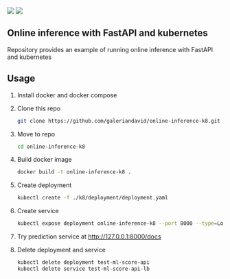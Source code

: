 <div>
    <a href="https://github.com/galeriandavid/online-inference-k8/actions/workflows/test.yaml"><img src="https://github.com/galeriandavid/online-inference-k8/actions/workflows/test.yaml/badge.svg"></a>
    <a href="https://github.com/galeriandavid/online-inference-k8/actions/workflows/pypi.yaml"><img src="https://github.com/galeriandavid/online-inference-k8/actions/workflows/pypi.yaml/badge.svg"></a>
</div>

## Online inference with FastAPI and kubernetes

Repository provides an example of running online inference with FastAPI and kubernetes

## Usage

1. Install docker and docker compose
2. Clone this repo

    ```bash
    git clone https://github.com/galeriandavid/online-inference-k8.git
    ```
3. Move to repo

    ```bash
    cd online-inference-k8
    ```
4. Build docker image

    ```bash
    docker build -t online-inference-k8 .
    ```

5. Create deployment

    ```bash
    kubectl create -f ./k8/deployment/deployment.yaml
    ```

6. Create service

    ```bash
    kubectl expose deployment online-inference-k8 --port 8000 --type=LoadBalancer --name iris-prediction-service
    ```

7. Try prediction service at http://127.0.0.1:8000/docs

8. Delete deployment and service

    ```bash
    kubectl delete deployment test-ml-score-api
    kubectl delete service test-ml-score-api-lb
    ```